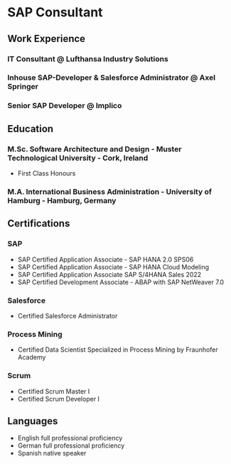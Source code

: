 # SAP Consultant

## Work Experience
### IT Consultant @ Lufthansa Industry Solutions
### Inhouse SAP-Developer & Salesforce Administrator @ Axel Springer
### Senior SAP Developer @ Implico

## Education
### M.Sc. Software Architecture and Design - Muster Technological University - Cork, Ireland
- First Class Honours
### M.A. International Business Administration - University of Hamburg - Hamburg, Germany

## Certifications
### SAP
- SAP Certified Application Associate - SAP HANA 2.0 SPS06
- SAP Certified Application Associate - SAP HANA Cloud Modeling
- SAP Certified Application Associate SAP S/4HANA Sales 2022
- SAP Certified Development Associate - ABAP with SAP NetWeaver 7.0
### Salesforce
- Certified Salesforce Administrator
### Process Mining
- Certified Data Scientist Specialized in Process Mining by Fraunhofer Academy
### Scrum
- Certified Scrum Master I
- Certified Scrum Developer I


## Languages
- English  full professional proficiency
- German  full professional proficiency
- Spanish  native speaker

